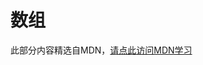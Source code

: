 # 数组

此部分内容精选自MDN，[请点此访问MDN学习](https://developer.mozilla.org/zh-CN/docs/Learn/JavaScript/First_steps/Arrays)